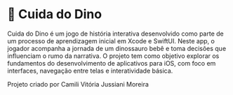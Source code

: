 # 🦕 Cuida do Dino  
Cuida do Dino é um jogo de história interativa desenvolvido como parte de um processo de aprendizagem inicial em Xcode e SwiftUI.
Neste app, o jogador acompanha a jornada de um dinossauro bebê e toma decisões que influenciam o rumo da narrativa. O projeto tem como objetivo explorar os fundamentos do desenvolvimento de aplicativos para iOS, com foco em interfaces, navegação entre telas e interatividade básica.

Projeto criado por Camili Vitória Jussiani Moreira
